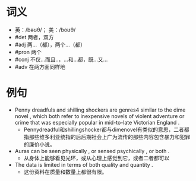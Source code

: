 # 词义
- 英：/bəʊθ/； 美：/boʊθ/
- #det 两者，双方
- #adj 两...（都），两个...（都）
- #pron 两个
- #conj 不仅...而且..，...和...都，既...又...
- #adv 在两方面同样地
# 例句
- Penny dreadfuls and shilling shockers are genres4 similar to the dime novel , which both refer to inexpensive novels of violent adventure or crime that was especially popular in mid-to-late Victorian England .
	- Pennydreadful和shillingshocker都与dimenovel有类似的意思，二者都指那些维多利亚统指的后后期社会上广为流传的那些内容包含暴力和犯罪的廉价小说。
- Auras can be seen physically , or sensed psychically , or both .
	- 从身体上能够看见光环，或从心理上感觉到它，或者二者都可以
- The data is limited in terms of both quality and quantity .
	- 这份资料在质量和数量上都很有限。

